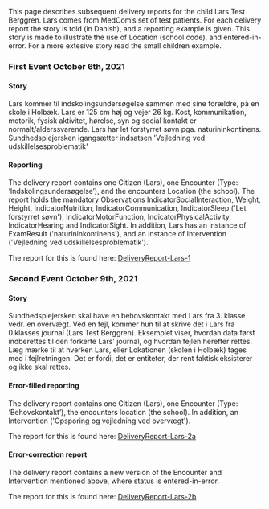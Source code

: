 This page describes subsequent delivery reports for the child Lars Test Berggren. Lars comes from MedCom’s set of test patients. For each delivery report the story is told (in Danish), and a reporting example is given. This story is made to illustrate the use of Location (school code), and entered-in-error. For a more extesive story read the small children example.

### First Event October 6th, 2021
#### Story
Lars kommer til indskolingsundersøgelse sammen med sine forældre, på en skole i Holbæk.
Lars er 125 cm høj og vejer 26 kg. Kost, kommunikation, motorik, fysisk aktivitet, hørelse, syn og social kontakt er normalt/alderssvarende. Lars har let forstyrret søvn pga. naturininkontinens. Sundhedsplejersken igangsætter indsatsen 'Vejledning ved udskillelsesproblematik'
#### Reporting
The delivery report contains one Citizen (Lars), one Encounter (Type: ‘Indskolingsundersøgelse’), and the encounters Location (the school). The report holds the mandatory Observations IndicatorSocialInteraction, Weight, Height, IndicatorNutrition, IndicatorCommunication, IndicatorSleep ('Let forstyrret søvn'), IndicatorMotorFunction, IndicatorPhysicalActivity, IndicatorHearing and IndicatorSight.
In addition, Lars has an instance of ExamResult ('naturininkontinens'), and an instance of Intervention ('Vejledning ved udskillelsesproblematik').

The report for this is found here: [DeliveryReport-Lars-1](Bundle-5f1d5816-a906-4314-a6f4-69b400682ec6.html)

### Second Event October 9th, 2021
#### Story
Sundhedsplejersken skal have en behovskontakt med Lars fra 3. klasse vedr. en overvægt. Ved en fejl, kommer hun til at skrive det i Lars fra 0.klasses journal (Lars Test Berggren). Eksemplet viser, hvordan data først indberettes til den forkerte Lars' journal, og hvordan fejlen herefter rettes. Læg mærke til at hverken Lars, eller Lokationen (skolen i Holbæk) tages med i fejlretningen. Det er fordi, det er entiteter, der rent faktisk eksisterer og ikke skal rettes. 

#### Error-filled reporting
The delivery report contains one Citizen (Lars), one Encounter (Type: ‘Behovskontakt’), the encounters location (the school). In addition, an Intervention ('Opsporing og vejledning ved overvægt').

The report for this is found here: [DeliveryReport-Lars-2a](Bundle-c5b55e0e-3bc4-468a-8600-1b23617dbb58.html)

#### Error-correction report
The delivery report contains a new version of the Encounter and Intervention mentioned above, where status is entered-in-error.

The report for this is found here: [DeliveryReport-Lars-2b](Bundle-74dcb49e-dd6a-4450-9fb8-85ad0e7bed38.html)
